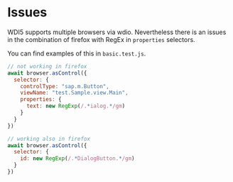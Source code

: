 # Issues

WDI5 supports multiple browsers via wdio. Nevertheless there is an issues in the combination of firefox with RegEx in `properties` selectors.

You can find examples of this in `basic.test.js`.

```js
// not working in firefox
await browser.asControl({
  selector: {
    controlType: "sap.m.Button",
    viewName: "test.Sample.view.Main",
    properties: {
      text: new RegExp(/.*ialog.*/gm)
    }
  }
})
```

```js
// working also in firefox
await browser.asControl({
  selector: {
    id: new RegExp(/.*DialogButton.*/gm)
  }
})
```
